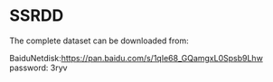 # SSRDD



The complete dataset can be downloaded from:

BaiduNetdisk:https://pan.baidu.com/s/1qIe68_GQamgxL0Spsb9Lhw password: 3ryv
